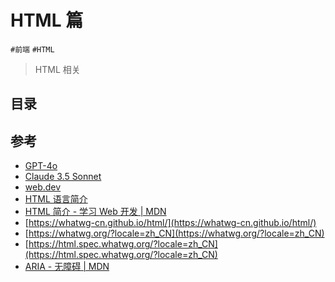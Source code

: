 
# HTML 篇

`#前端` `#HTML` 

> HTML  相关



## 目录
<!-- toc -->
 ## 参考 

- [GPT-4o](https://chatgpt.com/)
- [Claude 3.5 Sonnet](https://www.anthropic.com/news/claude-3-5-sonnet?locale=zh_CN)
- [web.dev](https://web.dev/learn/html/welcome?continue=https%3A%2F%2Fweb.dev%2Flearn%2Fhtml&hl=zh-cn#article-https://web.dev/learn/html/welcome&hl=zh-cn)
- [HTML 语言简介](https://wangdoc.com/html/intro#%E6%A0%87%E7%AD%BE)
- [HTML 简介 - 学习 Web 开发 | MDN](https://developer.mozilla.org/zh-CN/docs/Learn/HTML/Introduction_to_HTML)
- [https://whatwg-cn.github.io/html/](https://whatwg-cn.github.io/html/)
- [https://whatwg.org/?locale=zh_CN](https://whatwg.org/?locale=zh_CN)
- [https://html.spec.whatwg.org/?locale=zh_CN](https://html.spec.whatwg.org/?locale=zh_CN)
- [ARIA - 无障碍 | MDN](https://developer.mozilla.org/zh-CN/docs/Web/Accessibility/ARIA)
